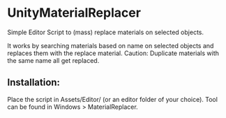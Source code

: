 # UnityMaterialReplacer
Simple Editor Script to (mass) replace materials on selected objects.

It works by searching materials based on name on selected objects and replaces them with the replace material. Caution: Duplicate materials with the same name all get replaced.

## Installation:
Place the script in Assets/Editor/ (or an editor folder of your choice). Tool can be found in Windows > MaterialReplacer.


